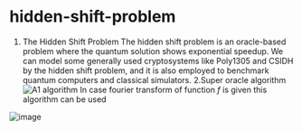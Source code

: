 # hidden-shift-problem
1. The Hidden Shift Problem
The hidden shift problem is an oracle-based problem where the quantum solution shows exponential speedup. We can model some generally used cryptosystems like Poly1305 and CSIDH by the hidden shift problem, and it is also employed to benchmark quantum computers and classical simulators.
2.Super oracle algorithm
![A1 algorithm](https://user-images.githubusercontent.com/69569033/153343222-b2a6037d-675e-4922-9391-c251f5f3968b.png)
In case fourier transform of function $f$ is given this algorithm can be used 


![image](https://user-images.githubusercontent.com/69569033/153343017-ab2c5348-b638-4b65-8a86-2731423e6157.png)
